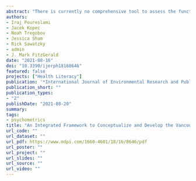 ```yaml
---
abstract: "There is currently no comprehensive tool to assess the functional health literacy (HL) skills of chronic airway disease (CAD) patients. The purpose of this article is to describe the development of a new HL measure, the Vancouver Airways Health Literacy Tool (VAHLT). The tool was developed through the following phases: (1) Tool conceptualization, consisting of: (A) a systematic review (SR), (B) focus group sessions with CAD patients to understand barriers and facilitators to CAD management, (C) a survey with key-informants to obtain strategies to mitigate self-management barriers and validate patient-derived topics, and (D) respiratory physicians’ review of the topics; (2) Scenario and item development; and (3) Tool testing and content validation. The SR identified the lack of a valid HL measurement tool for CAD patients. Patients provided an initial shortlist of disease-related self-care topics. Key-informants helped to finalize topics for inclusion. Respiratory physicians and patients contributed to the development of a scenario-based questionnaire, which was refined during three rounds of testing to develop a 44-item instrument comprising nine self-management passages. We highlight the holistic process of integrating information from the literature with knowledge gained from key stakeholders into our tool framework. Our approach to stakeholder engagement may be of interest to researchers developing similar tools, and could facilitate the development and testing of HL-based interventions to ultimately improve patient outcomes and reduce the burden on the healthcare system."
authors:
- Iraj Poureslami
- Jacek Kopec
- Noah Tregobov
- Jessica Shum
- Rick Sawatzky
- admin
- J. Mark FitzGerald
date: "2021-08-16"
doi: "10.3390/ijerph18168646"
featured: false
projects: ["Health Literacy"]
publication: '*International Journal of Environmental Research and Public Health*'
publication_short: ""
publication_types:
- "2"
publishDate: "2021-08-20"
summary: 
tags:
- psychometrics
title: "An Integrated Framework to Conceptualize and Develop the Vancouver Airways Health Literacy Tool (VAHLT)"
url_code: ""
url_dataset: ""
url_pdf: https://www.mdpi.com/1660-4601/18/16/8646/pdf
url_poster: ""
url_project: ""
url_slides: ""
url_source: ""
url_video: ""
---
```

